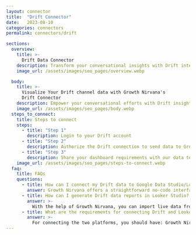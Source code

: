 ```yaml
---
layout: connector
title:  "Drift Connector"
date:   2023-08-10
categories: connectors
permalink: connectors/drift

sections:
  overview:
    title: >-
      Drift Data Connector
    description: Transform your conversational insights with Drift integration. Seamlessly merge conversation data from Drift with Looker Studio's analytical capabilities, unlocking insights that power customer interactions, lead generation strategies, and operational excellence.
    image_url: /assets/images/seo_pages/overview.webp

  body:
    title: >-
      Visualize Your Drift channel data with Growth Nirvana's
      Drift Connector
    description: Empower your conversational efforts with Drift insights integrated into Looker Studio's analytics environment.
    image_url: /assets/images/seo_pages/body.webp
  steps_to_connect:
    title: Steps to connect
    steps:
      - title: "Step 1"
        description: Login to your Drift account
      - title: "Step 2"
        description: Authorize the Drift connection to send data to Growth Nirvana
      - title: "Step 3"
        description: Share your dashboard requirements with our data team. We will build the report for you.
    image_url: /assets/images/seo_pages/steps-to-connect.webp
  faq:
    title: FAQs
    questions:
      - title: How can I connect my Drift data to Google Data Studio/Looker Studio?
        answer: Growth Nirvana offers a straightforward no-code interface to connect to Drift data sources.
      - title: How can I generate Drift data reports in Looker Studio?
        answer: >-
          With the help of Growth Nirvana, you can import live data from Drift into Looker Studio. These data can be viewed in charts, tables, and dashboards to generate branded reports that can be shared instantly.
      - title: What are the requirements for connecting Drift and Looker Studio?
        answer: >-
          For connecting the two platforms, you should have: Growth Nirvana Account and Drift Ads Account
---
```

